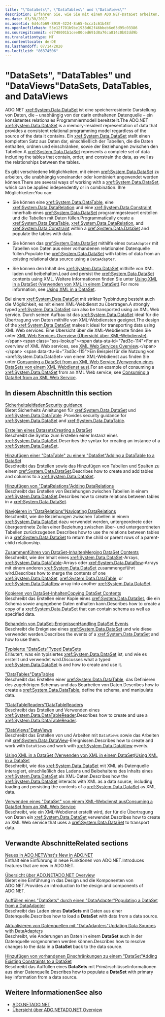 ```yaml
---
title: "\"DataSets\", \"DataTables\" und \"DataViews\""
description: Erfahren Sie, wie Sie mit einem ADO.NET-DataSet arbeiten, einer Speicher Residenten Darstellung von Daten, die ein konsistentes relationales Programmiermodell bereitstellt.
ms.date: 03/30/2017
ms.assetid: 6d4c4b69-8919-4224-8a65-6cca1c61b48f
ms.openlocfilehash: 53e12f701b9be1938d62f46bbeb6e63d95c03386
ms.sourcegitcommit: e7748001b1cee80ced691d8a76ca814c0b02dd9b
ms.translationtype: MT
ms.contentlocale: de-DE
ms.lasthandoff: 07/14/2020
ms.locfileid: "86374506"
---
```

# <a name="datasets-datatables-and-dataviews"></a><span data-ttu-id="7ad3c-103">"DataSets", "DataTables" und "DataViews"</span><span class="sxs-lookup"><span data-stu-id="7ad3c-103">DataSets, DataTables, and DataViews</span></span>

<span data-ttu-id="7ad3c-104">ADO.NET <xref:System.Data.DataSet> ist eine speicherresidente Darstellung von Daten, die – unabhängig von der darin enthaltenen Datenquelle – ein konsistentes relationales Programmiermodell bereitstellt.</span><span class="sxs-lookup"><span data-stu-id="7ad3c-104">The ADO.NET <xref:System.Data.DataSet> is a memory-resident representation of data that provides a consistent relational programming model regardless of the source of the data it contains.</span></span> <span data-ttu-id="7ad3c-105">Ein <xref:System.Data.DataSet> stellt einen kompletten Satz aus Daten dar, einschließlich der Tabellen, die die Daten enthalten, ordnen und einschränken, sowie der Beziehungen zwischen den Tabellen.</span><span class="sxs-lookup"><span data-stu-id="7ad3c-105">A <xref:System.Data.DataSet> represents a complete set of data including the tables that contain, order, and constrain the data, as well as the relationships between the tables.</span></span>  
  
<span data-ttu-id="7ad3c-106">Es gibt verschiedene Möglichkeiten, mit einem <xref:System.Data.DataSet> zu arbeiten, die unabhängig voneinander oder kombiniert angewendet werden können.</span><span class="sxs-lookup"><span data-stu-id="7ad3c-106">There are several ways of working with a <xref:System.Data.DataSet>, which can be applied independently or in combination.</span></span> <span data-ttu-id="7ad3c-107">Ihre Möglichkeiten:</span><span class="sxs-lookup"><span data-stu-id="7ad3c-107">You can:</span></span>  
  
- <span data-ttu-id="7ad3c-108">Sie können eine <xref:System.Data.DataTable>, eine <xref:System.Data.DataRelation> und eine <xref:System.Data.Constraint> innerhalb eines <xref:System.Data.DataSet> programmgesteuert erstellen und die Tabellen mit Daten füllen.</span><span class="sxs-lookup"><span data-stu-id="7ad3c-108">Programmatically create a <xref:System.Data.DataTable>, <xref:System.Data.DataRelation>, and <xref:System.Data.Constraint> within a <xref:System.Data.DataSet> and populate the tables with data.</span></span>  
  
- <span data-ttu-id="7ad3c-109">Sie können das <xref:System.Data.DataSet> mithilfe eines `DataAdapter` mit Tabellen von Daten aus einer vorhandenen relationalen Datenquelle füllen.</span><span class="sxs-lookup"><span data-stu-id="7ad3c-109">Populate the <xref:System.Data.DataSet> with tables of data from an existing relational data source using a `DataAdapter`.</span></span>  
  
- <span data-ttu-id="7ad3c-110">Sie können den Inhalt des <xref:System.Data.DataSet> mithilfe von XML laden und beibehalten.</span><span class="sxs-lookup"><span data-stu-id="7ad3c-110">Load and persist the <xref:System.Data.DataSet> contents using XML.</span></span> <span data-ttu-id="7ad3c-111">Weitere Informationen finden Sie unter [Using XML in a DataSet (Verwenden von XML in einem DataSet)](using-xml-in-a-dataset.md).</span><span class="sxs-lookup"><span data-stu-id="7ad3c-111">For more information, see [Using XML in a DataSet](using-xml-in-a-dataset.md).</span></span>  
  
<span data-ttu-id="7ad3c-112">Bei einem <xref:System.Data.DataSet> mit strikter Typbindung besteht auch die Möglichkeit, es mit einem XML-Webdienst zu übertragen.</span><span class="sxs-lookup"><span data-stu-id="7ad3c-112">A strongly typed <xref:System.Data.DataSet> can also be transported using an XML Web service.</span></span> <span data-ttu-id="7ad3c-113">Durch seinen Aufbau ist das <xref:System.Data.DataSet> ideal für die Übertragung von Daten mithilfe von XML-Webdiensten geeignet.</span><span class="sxs-lookup"><span data-stu-id="7ad3c-113">The design of the <xref:System.Data.DataSet> makes it ideal for transporting data using XML Web services.</span></span> <span data-ttu-id="7ad3c-114">Eine Übersicht über die XML-Webdienste finden Sie unter [XML Web Services Overview (Übersicht über XML-Webdienste)](https://docs.microsoft.com/previous-versions/dotnet/netframework-4.0/w9fdtx28(v=vs.100)).</span><span class="sxs-lookup"><span data-stu-id="7ad3c-114">For an overview of XML Web services, see [XML Web Services Overview](https://docs.microsoft.com/previous-versions/dotnet/netframework-4.0/w9fdtx28(v=vs.100)).</span></span> <span data-ttu-id="7ad3c-115">Ein Beispiel für die Nutzung von <xref:System.Data.DataSet> von einem XML-Webdienst aus finden Sie unter [Consuming a DataSet from an XML Web Service (Verwenden eines DataSets von einem XML-Webdienst aus)](consuming-a-dataset-from-an-xml-web-service.md).</span><span class="sxs-lookup"><span data-stu-id="7ad3c-115">For an example of consuming a <xref:System.Data.DataSet> from an XML Web service, see [Consuming a DataSet from an XML Web Service](consuming-a-dataset-from-an-xml-web-service.md).</span></span>  
  
## <a name="in-this-section"></a><span data-ttu-id="7ad3c-116">In diesem Abschnitt</span><span class="sxs-lookup"><span data-stu-id="7ad3c-116">In this section</span></span>

 [<span data-ttu-id="7ad3c-117">Sicherheitsleitfaden</span><span class="sxs-lookup"><span data-stu-id="7ad3c-117">Security guidance</span></span>](security-guidance.md)  
 <span data-ttu-id="7ad3c-118">Bietet Sicherheits Anleitungen für <xref:System.Data.DataSet> und <xref:System.Data.DataTable> .</span><span class="sxs-lookup"><span data-stu-id="7ad3c-118">Provides security guidance for <xref:System.Data.DataSet> and <xref:System.Data.DataTable>.</span></span>

 [<span data-ttu-id="7ad3c-119">Erstellen eines Datasets</span><span class="sxs-lookup"><span data-stu-id="7ad3c-119">Creating a DataSet</span></span>](creating-a-dataset.md)  
 <span data-ttu-id="7ad3c-120">Beschreibt die Syntax zum Erstellen einer Instanz eines <xref:System.Data.DataSet>.</span><span class="sxs-lookup"><span data-stu-id="7ad3c-120">Describes the syntax for creating an instance of a <xref:System.Data.DataSet>.</span></span>  
  
 [<span data-ttu-id="7ad3c-121">Hinzufügen einer "DataTable" zu einem "DataSet"</span><span class="sxs-lookup"><span data-stu-id="7ad3c-121">Adding a DataTable to a DataSet</span></span>](adding-a-datatable-to-a-dataset.md)  
 <span data-ttu-id="7ad3c-122">Beschreibt das Erstellen sowie das Hinzufügen von Tabellen und Spalten zu einem <xref:System.Data.DataSet>.</span><span class="sxs-lookup"><span data-stu-id="7ad3c-122">Describes how to create and add tables and columns to a <xref:System.Data.DataSet>.</span></span>  
  
 [<span data-ttu-id="7ad3c-123">Hinzufügen von "DataRelations"</span><span class="sxs-lookup"><span data-stu-id="7ad3c-123">Adding DataRelations</span></span>](adding-datarelations.md)  
 <span data-ttu-id="7ad3c-124">Beschreibt das Erstellen von Beziehungen zwischen Tabellen in einem <xref:System.Data.DataSet>.</span><span class="sxs-lookup"><span data-stu-id="7ad3c-124">Describes how to create relations between tables in a <xref:System.Data.DataSet>.</span></span>  
  
 [<span data-ttu-id="7ad3c-125">Navigieren in "DataRelations"</span><span class="sxs-lookup"><span data-stu-id="7ad3c-125">Navigating DataRelations</span></span>](navigating-datarelations.md)  
 <span data-ttu-id="7ad3c-126">Beschreibt, wie die Beziehungen zwischen Tabellen in einem <xref:System.Data.DataSet> dazu verwendet werden, untergeordnete oder übergeordnete Zeilen einer Beziehung zwischen über- und untergeordneten Tabellen zurückzugeben.</span><span class="sxs-lookup"><span data-stu-id="7ad3c-126">Describes how to use the relations between tables in a <xref:System.Data.DataSet> to return the child or parent rows of a parent-child relationship.</span></span>  
  
 [<span data-ttu-id="7ad3c-127">Zusammenführen von DataSet-Inhalten</span><span class="sxs-lookup"><span data-stu-id="7ad3c-127">Merging DataSet Contents</span></span>](merging-dataset-contents.md)  
 <span data-ttu-id="7ad3c-128">Beschreibt, wie der Inhalt eines <xref:System.Data.DataSet>-Arrays, <xref:System.Data.DataTable>-Arrays oder <xref:System.Data.DataRow>-Arrays mit einem anderen <xref:System.Data.DataSet> zusammengeführt wird.</span><span class="sxs-lookup"><span data-stu-id="7ad3c-128">Describes how to merge the contents of one <xref:System.Data.DataSet>, <xref:System.Data.DataTable>, or <xref:System.Data.DataRow> array into another <xref:System.Data.DataSet>.</span></span>  
  
 [<span data-ttu-id="7ad3c-129">Kopieren von DataSet-Inhalten</span><span class="sxs-lookup"><span data-stu-id="7ad3c-129">Copying DataSet Contents</span></span>](copying-dataset-contents.md)  
 <span data-ttu-id="7ad3c-130">Beschreibt das Erstellen einer Kopie eines <xref:System.Data.DataSet>, die ein Schema sowie angegebene Daten enthalten kann.</span><span class="sxs-lookup"><span data-stu-id="7ad3c-130">Describes how to create a copy of a <xref:System.Data.DataSet> that can contain schema as well as specified data.</span></span>  
  
 [<span data-ttu-id="7ad3c-131">Behandeln von DataSet-Ereignissen</span><span class="sxs-lookup"><span data-stu-id="7ad3c-131">Handling DataSet Events</span></span>](handling-dataset-events.md)  
 <span data-ttu-id="7ad3c-132">Beschreibt die Ereignisse eines <xref:System.Data.DataSet> und wie diese verwendet werden.</span><span class="sxs-lookup"><span data-stu-id="7ad3c-132">Describes the events of a <xref:System.Data.DataSet> and how to use them.</span></span>  
  
 [<span data-ttu-id="7ad3c-133">Typisierte "DataSets"</span><span class="sxs-lookup"><span data-stu-id="7ad3c-133">Typed DataSets</span></span>](typed-datasets.md)  
 <span data-ttu-id="7ad3c-134">Erläutert, was ein typisiertes <xref:System.Data.DataSet> ist, und wie es erstellt und verwendet wird.</span><span class="sxs-lookup"><span data-stu-id="7ad3c-134">Discusses what a typed <xref:System.Data.DataSet> is and how to create and use it.</span></span>  
  
 [<span data-ttu-id="7ad3c-135">"DataTables"</span><span class="sxs-lookup"><span data-stu-id="7ad3c-135">DataTables</span></span>](datatables.md)  
 <span data-ttu-id="7ad3c-136">Beschreibt das Erstellen einer <xref:System.Data.DataTable>, das Definieren des zugehörigen Schemas und das Bearbeiten von Daten.</span><span class="sxs-lookup"><span data-stu-id="7ad3c-136">Describes how to create a <xref:System.Data.DataTable>, define the schema, and manipulate data.</span></span>  
  
 [<span data-ttu-id="7ad3c-137">"DataTableReaders"</span><span class="sxs-lookup"><span data-stu-id="7ad3c-137">DataTableReaders</span></span>](datatablereaders.md)  
 <span data-ttu-id="7ad3c-138">Beschreibt das Erstellen und Verwenden eines <xref:System.Data.DataTableReader>.</span><span class="sxs-lookup"><span data-stu-id="7ad3c-138">Describes how to create and use a <xref:System.Data.DataTableReader>.</span></span>  
  
 [<span data-ttu-id="7ad3c-139">"DataViews"</span><span class="sxs-lookup"><span data-stu-id="7ad3c-139">DataViews</span></span>](dataviews.md)  
 <span data-ttu-id="7ad3c-140">Beschreibt das Erstellen von und Arbeiten mit `DataViews` sowie das Arbeiten mit <xref:System.Data.DataView>-Ereignissen.</span><span class="sxs-lookup"><span data-stu-id="7ad3c-140">Describes how to create and work with `DataViews` and work with <xref:System.Data.DataView> events.</span></span>  
  
 [<span data-ttu-id="7ad3c-141">Using XML in a DataSet (Verwenden von XML in einem DataSet)</span><span class="sxs-lookup"><span data-stu-id="7ad3c-141">Using XML in a DataSet</span></span>](using-xml-in-a-dataset.md)  
 <span data-ttu-id="7ad3c-142">Beschreibt, wie das <xref:System.Data.DataSet> mit XML als Datenquelle interagiert, einschließlich des Ladens und Beibehaltens des Inhalts eines <xref:System.Data.DataSet> als XML-Daten.</span><span class="sxs-lookup"><span data-stu-id="7ad3c-142">Describes how the <xref:System.Data.DataSet> interacts with XML as a data source, including loading and persisting the contents of a <xref:System.Data.DataSet> as XML data.</span></span>  
  
 [<span data-ttu-id="7ad3c-143">Verwenden eines "DataSet" von einem XML-Webdienst aus</span><span class="sxs-lookup"><span data-stu-id="7ad3c-143">Consuming a DataSet from an XML Web Service</span></span>](consuming-a-dataset-from-an-xml-web-service.md)  
 <span data-ttu-id="7ad3c-144">Beschreibt, wie ein XML-Webdienst erstellt wird, der für die Übertragung von Daten ein <xref:System.Data.DataSet> verwendet.</span><span class="sxs-lookup"><span data-stu-id="7ad3c-144">Describes how to create an XML Web service that uses a <xref:System.Data.DataSet> to transport data.</span></span>  
  
## <a name="related-sections"></a><span data-ttu-id="7ad3c-145">Verwandte Abschnitte</span><span class="sxs-lookup"><span data-stu-id="7ad3c-145">Related sections</span></span>

 [<span data-ttu-id="7ad3c-146">Neues in ADO.NET</span><span class="sxs-lookup"><span data-stu-id="7ad3c-146">What's New in ADO.NET</span></span>](../whats-new.md)  
 <span data-ttu-id="7ad3c-147">Enthält eine Einführung in neue Funktionen von ADO.NET.</span><span class="sxs-lookup"><span data-stu-id="7ad3c-147">Introduces features that are new in ADO.NET.</span></span>  
  
 [<span data-ttu-id="7ad3c-148">Übersicht über ADO.NET</span><span class="sxs-lookup"><span data-stu-id="7ad3c-148">ADO.NET Overview</span></span>](../ado-net-overview.md)  
 <span data-ttu-id="7ad3c-149">Bietet eine Einführung in das Design und die Komponenten von ADO.NET.</span><span class="sxs-lookup"><span data-stu-id="7ad3c-149">Provides an introduction to the design and components of ADO.NET.</span></span>  
  
 [<span data-ttu-id="7ad3c-150">Auffüllen eines "DataSets" durch einen "DataAdapter"</span><span class="sxs-lookup"><span data-stu-id="7ad3c-150">Populating a DataSet from a DataAdapter</span></span>](../populating-a-dataset-from-a-dataadapter.md)  
 <span data-ttu-id="7ad3c-151">Beschreibt das Laden eines **DataSets** mit Daten aus einer Datenquelle.</span><span class="sxs-lookup"><span data-stu-id="7ad3c-151">Describes how to load a **DataSet** with data from a data source.</span></span>  
  
 [<span data-ttu-id="7ad3c-152">Aktualisieren von Datenquellen mit "DataAdapters"</span><span class="sxs-lookup"><span data-stu-id="7ad3c-152">Updating Data Sources with DataAdapters</span></span>](../updating-data-sources-with-dataadapters.md)  
 <span data-ttu-id="7ad3c-153">Beschreibt, wie Änderungen an Daten in einem **DataSet** auch in der Datenquelle vorgenommen werden können.</span><span class="sxs-lookup"><span data-stu-id="7ad3c-153">Describes how to resolve changes to the data in a **DataSet** back to the data source.</span></span>  
  
 [<span data-ttu-id="7ad3c-154">Hinzufügen von vorhandenen Einschränkungen zu einem "DataSet"</span><span class="sxs-lookup"><span data-stu-id="7ad3c-154">Adding Existing Constraints to a DataSet</span></span>](../adding-existing-constraints-to-a-dataset.md)  
 <span data-ttu-id="7ad3c-155">Beschreibt das Auffüllen eines **DataSets** mit Primärschlüsselinformationen aus einer Datenquelle.</span><span class="sxs-lookup"><span data-stu-id="7ad3c-155">Describes how to populate a **DataSet** with primary key information from a data source.</span></span>  
  
## <a name="see-also"></a><span data-ttu-id="7ad3c-156">Weitere Informationen</span><span class="sxs-lookup"><span data-stu-id="7ad3c-156">See also</span></span>

- [<span data-ttu-id="7ad3c-157">ADO.NET</span><span class="sxs-lookup"><span data-stu-id="7ad3c-157">ADO.NET</span></span>](../index.md)
- [<span data-ttu-id="7ad3c-158">Übersicht über ADO.NET</span><span class="sxs-lookup"><span data-stu-id="7ad3c-158">ADO.NET Overview</span></span>](../ado-net-overview.md)
